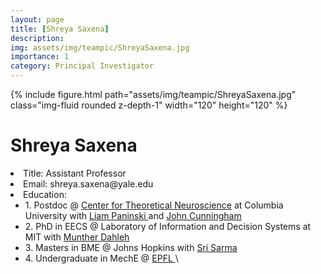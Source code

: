 ```yaml
---
layout: page
title: [Shreya Saxena]
description: 
img: assets/img/teampic/ShreyaSaxena.jpg
importance: 1
category: Principal Investigator
---
```

<div class="container my-5">
  <div class="row">
    <div class="col-lg-6">
        {% include figure.html path="assets/img/teampic/ShreyaSaxena.jpg" class="img-fluid rounded z-depth-1" width="120" height="120" %}
    </div>
    <div class="col-lg-6">
      <div class="p-5 mt-4">
          <h1 class="display-4">Shreya Saxena</h1>
          <li>Title: Assistant Professor</li>
          <li>Email: shreya.saxena@yale.edu</li>
          <li>Education: 
             <ul>
             <li>1. Postdoc @ <a href="https://ctn.zuckermaninstitute.columbia.edu/"> Center for Theoretical Neuroscience</a> at Columbia University with <a href="http://www.stat.columbia.edu/~liam/">Liam Paninski </a> and <a href="https://stat.columbia.edu/~cunningham/"> John Cunningham </a></li>
             <li>2. PhD in EECS @ Laboratory of Information and Decision Systems at MIT with <a href="https://idss.mit.edu/staff/munther-dahleh/"> Munther Dahleh </a></li>
             <li>3. Masters in BME @ Johns Hopkins with <a href="https://www.bme.jhu.edu/people/faculty/sridevi-v-sarma/"> Sri Sarma </a></li>
             <li>4. Undergraduate in MechE @ <a href="https://www.epfl.ch/en/"> EPFL </a>\</li></li>
             </ul>
          </li>
          <a href="[#](https://ctn.zuckermaninstitute.columbia.edu/)" class="btn btn-outline-dark"></a>
        </div>
    </div>
</div>

